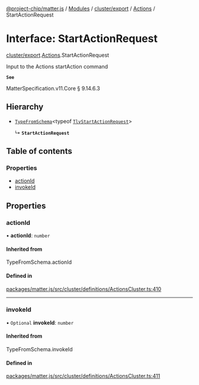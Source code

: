 [@project-chip/matter.js](../README.md) / [Modules](../modules.md) / [cluster/export](../modules/cluster_export.md) / [Actions](../modules/cluster_export.Actions.md) / StartActionRequest

# Interface: StartActionRequest

[cluster/export](../modules/cluster_export.md).[Actions](../modules/cluster_export.Actions.md).StartActionRequest

Input to the Actions startAction command

**`See`**

MatterSpecification.v11.Core § 9.14.6.3

## Hierarchy

- [`TypeFromSchema`](../modules/tlv_export.md#typefromschema)\<typeof [`TlvStartActionRequest`](../modules/cluster_export.Actions.md#tlvstartactionrequest)\>

  ↳ **`StartActionRequest`**

## Table of contents

### Properties

- [actionId](cluster_export.Actions.StartActionRequest.md#actionid)
- [invokeId](cluster_export.Actions.StartActionRequest.md#invokeid)

## Properties

### actionId

• **actionId**: `number`

#### Inherited from

TypeFromSchema.actionId

#### Defined in

[packages/matter.js/src/cluster/definitions/ActionsCluster.ts:410](https://github.com/project-chip/matter.js/blob/6d3b6a5d957d88a9231d6ecab4bb41f8133112be/packages/matter.js/src/cluster/definitions/ActionsCluster.ts#L410)

___

### invokeId

• `Optional` **invokeId**: `number`

#### Inherited from

TypeFromSchema.invokeId

#### Defined in

[packages/matter.js/src/cluster/definitions/ActionsCluster.ts:411](https://github.com/project-chip/matter.js/blob/6d3b6a5d957d88a9231d6ecab4bb41f8133112be/packages/matter.js/src/cluster/definitions/ActionsCluster.ts#L411)
